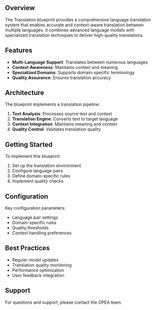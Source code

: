 ## Overview
The Translation blueprint provides a comprehensive language translation system that enables accurate and context-aware translation between multiple languages. It combines advanced language models with specialized translation techniques to deliver high-quality translations.

## Features
- **Multi-Language Support**: Translates between numerous languages
- **Context Awareness**: Maintains context and meaning
- **Specialized Domains**: Supports domain-specific terminology
- **Quality Assurance**: Ensures translation accuracy

## Architecture
The blueprint implements a translation pipeline:
1. **Text Analysis**: Processes source text and context
2. **Translation Engine**: Converts text to target language
3. **Context Integration**: Maintains meaning and context
4. **Quality Control**: Validates translation quality

## Getting Started
To implement this blueprint:
1. Set up the translation environment
2. Configure language pairs
3. Define domain-specific rules
4. Implement quality checks

## Configuration
Key configuration parameters:
- Language pair settings
- Domain-specific rules
- Quality thresholds
- Context handling preferences

## Best Practices
- Regular model updates
- Translation quality monitoring
- Performance optimization
- User feedback integration

## Support
For questions and support, please contact the OPEA team. 